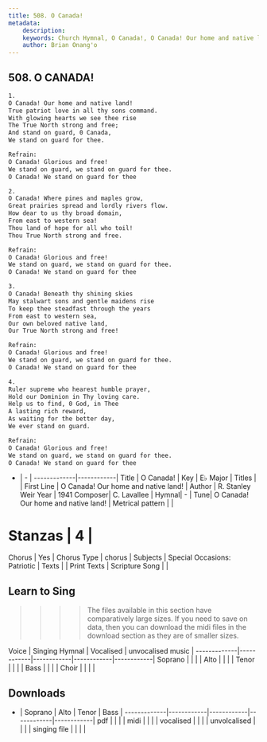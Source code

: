 ```yaml
---
title: 508. O Canada!
metadata:
    description: 
    keywords: Church Hymnal, O Canada!, O Canada! Our home and native land!, 
    author: Brian Onang'o
---
```



## 508. O CANADA!

```txt
1.
O Canada! Our home and native land! 
True patriot love in all thy sons command. 
With glowing hearts we see thee rise 
The True North strong and free; 
And stand on guard, 0 Canada, 
We stand on guard for thee. 

Refrain:
O Canada! Glorious and free! 
We stand on guard, we stand on guard for thee. 
O Canada! We stand on guard for thee 

2.
O Canada! Where pines and maples grow, 
Great prairies spread and lordly rivers flow. 
How dear to us thy broad domain, 
From east to western sea! 
Thou land of hope for all who toil! 
Thou True North strong and free. 

Refrain:
O Canada! Glorious and free! 
We stand on guard, we stand on guard for thee. 
O Canada! We stand on guard for thee 

3.
O Canada! Beneath thy shining skies 
May stalwart sons and gentle maidens rise 
To keep thee steadfast through the years 
From east to western sea, 
Our own beloved native land, 
Our True North strong and free! 

Refrain:
O Canada! Glorious and free! 
We stand on guard, we stand on guard for thee. 
O Canada! We stand on guard for thee 

4.
Ruler supreme who hearest humble prayer, 
Hold our Dominion in Thy loving care. 
Help us to find, 0 God, in Thee 
A lasting rich reward, 
As waiting for the better day, 
We ever stand on guard.

Refrain:
O Canada! Glorious and free! 
We stand on guard, we stand on guard for thee. 
O Canada! We stand on guard for thee 

```

- |   -  |
-------------|------------|
Title | O Canada! |
Key | E♭ Major |
Titles |  |
First Line | O Canada! Our home and native land! |
Author | R. Stanley Weir
Year | 1941
Composer| C. Lavallee |
Hymnal|  - |
Tune| O Canada! Our home and native land! |
Metrical pattern | |
# Stanzas | 4 |
Chorus | Yes |
Chorus Type | chorus |
Subjects | Special Occasions: Patriotic |
Texts |  |
Print Texts | 
Scripture Song |  |
  
## Learn to Sing

>>>> The files available in this section have comparatively large sizes. If you need to save on data, then you can download the midi files in the download section as they are of smaller sizes.

Voice |  Singing Hymnal | Vocalised | unvocalised music |
-------------|------------|------------|------------|------------|
Soprano | | | |
Alto | | | |
Tenor | | | |
Bass | | | |
Choir | | | |

## Downloads

- |  Soprano | Alto | Tenor | Bass |
-------------|------------|------------|------------|------------|
pdf | | | |
midi | | | |
vocalised | | | |
unvolcalised | | | |
singing file | | | |
  